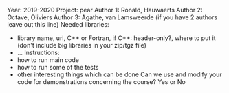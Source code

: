 Year: 2019-2020
Project: pear
Author 1: Ronald, Hauwaerts
Author 2: Octave, Oliviers
Author 3: Agathe, van Lamsweerde (if you have 2 authors leave out this line)
Needed libraries:
* library name, url, C++ or Fortran, if C++: header-only?, where to put it (don't include big libraries in your zip/tgz file)
* ...
Instructions:
* how to run main code
* how to run some of the tests
* other interesting things which can be done
Can we use and modify your code for demonstrations concerning the course? Yes or No
